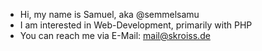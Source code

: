 - Hi, my name is Samuel, aka @semmelsamu
- I am interested in Web-Development, primarily with PHP
- You can reach me via E-Mail: [mail@skroiss.de](mailto:mail@skroiss.de)
